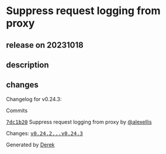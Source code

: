 # Suppress request logging from proxy

## release on 20231018

## description

## changes

Changelog for v0.24.3:

Commits

<a class="commit-link" data-hovercard-type="commit" data-hovercard-url="https://github.com/openfaas/faas-provider/commit/7dc1b205a7b8b10d56bd21661ffa54c5cad0dd3a/hovercard" href="https://github.com/openfaas/faas-provider/commit/7dc1b205a7b8b10d56bd21661ffa54c5cad0dd3a"><tt>7dc1b20</tt></a> Suppress request logging from proxy by <a class="user-mention notranslate" data-hovercard-type="user" data-hovercard-url="/users/alexellis/hovercard" data-octo-click="hovercard-link-click" data-octo-dimensions="link_type:self" href="https://github.com/alexellis">@alexellis</a>

Changes: <a class="commit-link" href="https://github.com/openfaas/faas-provider/compare/v0.24.2...v0.24.3"><tt>v0.24.2...v0.24.3</tt></a>

Generated by <a href="https://github.com/alexellis/derek/">Derek</a>

